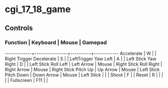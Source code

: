 # cgi_17_18_game

## Controls

### Function     |   Keyboard     |  Mouse   |   Gamepad
-------------+----------------+----------+------------
Accelerate   |   W            |          |   Right Trigger
Decelerate   |   S            |          |   LeftTrigger
Yaw Left     |   A            |          |   Left Stick
Yaw Right    |   D            |          |   Left Stick
Roll Left    |   Left Arrow   |  Mouse   |   Right Stick
Roll Right   |   Right Arrow  |  Mouse   |   Right Stick
Pitch Up     |   Up Arrow     |  Mouse   |   Left Stick
Pitch Down   |   Down Arrow   |  Mouse   |   Left Stick
             |                |          |
Shoot        |   F            |          |
Reset        |   R            |          |
             |                |          |
Fullscreen   |   F11          |          |
